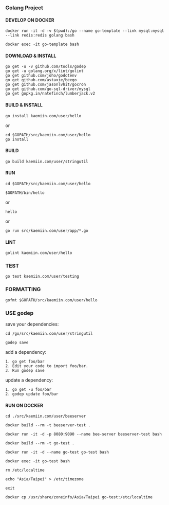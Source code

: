### Golang Project

#### DEVELOP ON DOCKER

```
docker run -it -d -v $(pwd):/go --name go-template --link mysql:mysql --link redis:redis golang bash

docker exec -it go-template bash
```

#### DOWNLOAD & INSTALL

```
go get -u -v github.com/tools/godep
go get -u golang.org/x/lint/golint
go get github.com/joho/godotenv
go get github.com/astaxie/beego
go get github.com/jasonlvhit/gocron
go get github.com/go-sql-driver/mysql
go get gopkg.in/natefinch/lumberjack.v2
```

#### BUILD & INSTALL

```
go install kaemiin.com/user/hello
```

or

```
cd $GOPATH/src/kaemiin.com/user/hello
go install
```

#### BUILD

```
go build kaemiin.com/user/stringutil
```

#### RUN

```
cd $GOPATH/src/kaemiin.com/user/hello

$GOPATH/bin/hello
```

or

```
hello
```

or

```
go run src/kaemiin.com/user/app/*.go
```

#### LINT

```
golint kaemiin.com/user/hello
```

### TEST

```
go test kaemiin.com/user/testing
```

### FORMATTING

```
gofmt $GOPATH/src/kaemiin.com/user/hello
```

### USE godep

save your dependencies:

```
cd /go/src/kaemiin.com/user/stringutil

godep save
```

add a dependency:

```
1. go get foo/bar
2. Edit your code to import foo/bar.
3. Run godep save
```

update a dependency:

```
1. go get -u foo/bar
2. godep update foo/bar
```

#### RUN ON DOCKER

```
cd ./src/kaemiin.com/user/beeserver

docker build --rm -t beeserver-test .

docker run -it -d -p 8080:9090 --name bee-server beeserver-test bash
```

```
docker build --rm -t go-test .

docker run -it -d --name go-test go-test bash

docker exec -it go-test bash

rm /etc/localtime

echo "Asia/Taipei" > /etc/timezone

exit

docker cp /usr/share/zoneinfo/Asia/Taipei go-test:/etc/localtime
```
